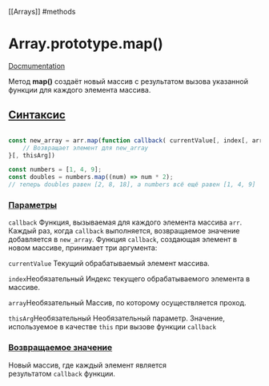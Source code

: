 [[Arrays]] #methods 
# Array.prototype.map()
[Docmumentation](https://developer.mozilla.org/ru/docs/Web/JavaScript/Reference/Global_Objects/Array/map)

Метод **map()** создаёт новый массив с результатом вызова указанной функции для каждого элемента массива.

## [Синтаксис](https://developer.mozilla.org/ru/docs/Web/JavaScript/Reference/Global_Objects/Array/map#syntax "Permalink to Синтаксис")

```js

const new_array = arr.map(function callback( currentValue[, index[, array]]) {
    // Возвращает элемент для new_array
}[, thisArg])

```

```js
const numbers = [1, 4, 9];
const doubles = numbers.map((num) => num * 2);
// теперь doubles равен [2, 8, 18], а numbers всё ещё равен [1, 4, 9]
```


### [Параметры](https://developer.mozilla.org/ru/docs/Web/JavaScript/Reference/Global_Objects/Array/map#parameters "Permalink to Параметры")

`callback`
Функция, вызываемая для каждого элемента массива `arr`. Каждый раз, когда `callback` выполняется, возвращаемое значение добавляется в `new_array`.
Функция `callback`, создающая элемент в новом массиве, принимает три аргумента:

`currentValue`
Текущий обрабатываемый элемент массива.

`index`Необязательный
Индекс текущего обрабатываемого элемента в массиве.

`array`Необязательный
Массив, по которому осуществляется проход.

`thisArg`Необязательный
Необязательный параметр. Значение, используемое в качестве `this` при вызове функции `callback`

### [Возвращаемое значение](https://developer.mozilla.org/ru/docs/Web/JavaScript/Reference/Global_Objects/Array/map#%D0%B2%D0%BE%D0%B7%D0%B2%D1%80%D0%B0%D1%89%D0%B0%D0%B5%D0%BC%D0%BE%D0%B5_%D0%B7%D0%BD%D0%B0%D1%87%D0%B5%D0%BD%D0%B8%D0%B5 "Permalink to Возвращаемое значение")

Новый массив, где каждый элемент является результатом `callback` функции.